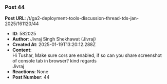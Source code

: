 ### Post 44
**Post URL**: /t/ga2-deployment-tools-discussion-thread-tds-jan-2025/161120/44
- **ID**: 582025
- **Author**: Jivraj Singh Shekhawat (Jivraj)
- **Created At**: 2025-01-19T13:20:12.288Z
- **Content**:  
  Hi Tushar,
Make sure cors are enabled, if so can you share screenshot of console tab in browser?
kind regards<br>
Jivraj
- **Reactions**: None
- **Post Number**: 44

